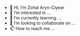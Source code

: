 - 👋 Hi, I’m Zohal Aryn-Ciyear
- 👀 I’m interested in ...
- 🌱 I’m currently learning ...
- 💞️ I’m looking to collaborate on ...
- 📫 How to reach me ...

<!---
zoaxyn/zoaxyn is a ✨ special ✨ repository because its `README.md` (this file) appears on your GitHub profile.
You can click the Preview link to take a look at your changes.
--->
